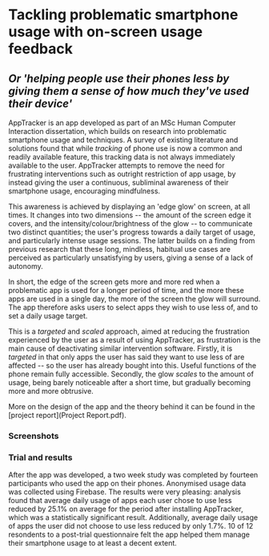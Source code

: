 # Tackling problematic smartphone usage with on-screen usage feedback
## _Or 'helping people use their phones less by giving them a sense of how much they've used their device'_

AppTracker is an app developed as part of an MSc Human Computer Interaction dissertation, which builds on research into problematic smartphone usage and techniques. A survey of existing literature and solutions found that while _tracking_ of phone use is now a common and readily available feature, this tracking data is not always immediately available to the user. AppTracker attempts to remove the need for frustrating interventions such as outright restriction of app usage, by instead giving the user a continuous, subliminal awareness of their smartphone usage, encouraging mindfulness.

This awareness is achieved by displaying an 'edge glow' on screen, at all times. It changes into two dimensions -- the amount of the screen edge it covers, and the intensity/colour/brightness of the glow -- to communicate two distinct quantities; the user's progress towards a daily target of usage, and particularly intense usage sessions. The latter builds on a finding from previous research that these long, mindless, habitual use cases are perceived as particularly unsatisfying by users, giving a sense of a lack of autonomy.

In short, the edge of the screen gets more and more red when a problematic app is used for a longer period of time, and the more these apps are used in a single day, the more of the screen the glow will surround. The app therefore asks users to select apps they wish to use less of, and to set a daily usage target.

This is a _targeted_ and _scaled_ approach, aimed at reducing the frustration experienced by the user as a result of using AppTracker, as frustration is the main cause of deactivating similar intervention software. Firstly, it is _targeted_ in that only apps the user has said they want to use less of are affected -- so the user has already bought into this. Useful functions of the phone remain fully accessible. Secondly, the glow _scales_ to the amount of usage, being barely noticeable after a short time, but gradually becoming more and more obtrusive.

More on the design of the app and the theory behind it can be found in the [project report](Project Report.pdf).

### Screenshots

### Trial and results
After the app was developed, a two week study was completed by fourteen participants who used the app on their phones. Anonymised usage data was collected using Firebase. The results were very pleasing: analysis found that average daily usage of apps each user chose to use less reduced by 25.1% on average for the period after installing AppTracker, which was a statistically significant result. Additionally, average daily usage of apps the user did not choose to use less reduced by only 1.7%. 10 of 12 resondents to a post-trial questionnaire felt the app helped them manage their smartphone usage to at least a decent extent.

